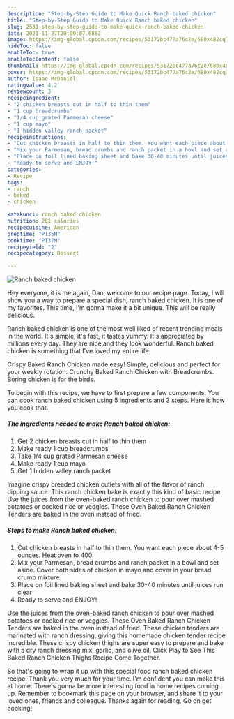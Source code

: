 ```yaml
---
description: "Step-by-Step Guide to Make Quick Ranch baked chicken"
title: "Step-by-Step Guide to Make Quick Ranch baked chicken"
slug: 2531-step-by-step-guide-to-make-quick-ranch-baked-chicken
date: 2021-11-27T20:09:07.686Z
image: https://img-global.cpcdn.com/recipes/53172bc477a76c2e/680x482cq70/ranch-baked-chicken-recipe-main-photo.jpg
hideToc: false
enableToc: true
enableTocContent: false
thumbnail: https://img-global.cpcdn.com/recipes/53172bc477a76c2e/680x482cq70/ranch-baked-chicken-recipe-main-photo.jpg
cover: https://img-global.cpcdn.com/recipes/53172bc477a76c2e/680x482cq70/ranch-baked-chicken-recipe-main-photo.jpg
author: Isaac McDaniel
ratingvalue: 4.2
reviewcount: 3
recipeingredient:
- "2 chicken breasts cut in half to thin them"
- "1 cup breadcrumbs"
- "1/4 cup grated Parmesan cheese"
- "1 cup mayo"
- "1 hidden valley ranch packet"
recipeinstructions:
- "Cut chicken breasts in half to thin them. You want each piece about 4-5 ounces. Heat oven to 400."
- "Mix your Parmesan, bread crumbs and ranch packet in a bowl and set aside. Cover both sides of chicken in mayo and cover in your bread crumb mixture."
- "Place on foil lined baking sheet and bake 30-40 minutes until juices run clear"
- "Ready to serve and ENJOY!"
categories:
- Recipe
tags:
- ranch
- baked
- chicken

katakunci: ranch baked chicken 
nutrition: 281 calories
recipecuisine: American
preptime: "PT35M"
cooktime: "PT37M"
recipeyield: "2"
recipecategory: Dessert

---
```



![Ranch baked chicken](https://img-global.cpcdn.com/recipes/53172bc477a76c2e/680x482cq70/ranch-baked-chicken-recipe-main-photo.jpg)

Hey everyone, it is me again, Dan, welcome to our recipe page. Today, I will show you a way to prepare a special dish, ranch baked chicken. It is one of my favorites. This time, I'm gonna make it a bit unique. This will be really delicious.

Ranch baked chicken is one of the most well liked of recent trending meals in the world. It's simple, it's fast, it tastes yummy. It's appreciated by millions every day. They are nice and they look wonderful. Ranch baked chicken is something that I've loved my entire life.

Crispy Baked Ranch Chicken made easy! Simple, delicious and perfect for your weekly rotation. Crunchy Baked Ranch Chicken with Breadcrumbs. Boring chicken is for the birds.


To begin with this recipe, we have to first prepare a few components. You can cook ranch baked chicken using 5 ingredients and 3 steps. Here is how you cook that.

<!--inarticleads1-->

##### The ingredients needed to make Ranch baked chicken:

1. Get 2 chicken breasts cut in half to thin them
1. Make ready 1 cup breadcrumbs
1. Take 1/4 cup grated Parmesan cheese
1. Make ready 1 cup mayo
1. Get 1 hidden valley ranch packet


Imagine crispy breaded chicken cutlets with all of the flavor of ranch dipping sauce. This ranch chicken bake is exactly this kind of basic recipe. Use the juices from the oven-baked ranch chicken to pour over mashed potatoes or cooked rice or veggies. These Oven Baked Ranch Chicken Tenders are baked in the oven instead of fried. 

<!--inarticleads2-->

##### Steps to make Ranch baked chicken:

1. Cut chicken breasts in half to thin them. You want each piece about 4-5 ounces. Heat oven to 400.
1. Mix your Parmesan, bread crumbs and ranch packet in a bowl and set aside. Cover both sides of chicken in mayo and cover in your bread crumb mixture.
1. Place on foil lined baking sheet and bake 30-40 minutes until juices run clear
1. Ready to serve and ENJOY!

Use the juices from the oven-baked ranch chicken to pour over mashed potatoes or cooked rice or veggies. These Oven Baked Ranch Chicken Tenders are baked in the oven instead of fried. These chicken tenders are marinated with ranch dressing, giving this homemade chicken tender recipe incredible. These crispy chicken thighs are super easy to prepare and bake with a dry ranch dressing mix, garlic, and olive oil. Click Play to See This Baked Ranch Chicken Thighs Recipe Come Together. 

So that's going to wrap it up with this special food ranch baked chicken recipe. Thank you very much for your time. I'm confident you can make this at home. There's gonna be more interesting food in home recipes coming up. Remember to bookmark this page on your browser, and share it to your loved ones, friends and colleague. Thanks again for reading. Go on get cooking!
